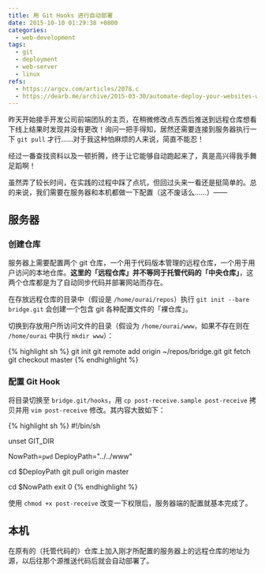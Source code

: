 ```yaml
---
title: 用 Git Hooks 进行自动部署
date: 2015-10-10 01:29:38 +0800
categories:
  - web-development
tags:
  - git
  - deployment
  - web-server
  - linux
refs:
  - https://argcv.com/articles/2078.c
  - https://dearb.me/archive/2015-03-30/automate-deploy-your-websites-with-git-hook/
---
```

昨天开始接手开发公司前端团队的主页，在稍微修改点东西后推送到远程仓库想看下线上结果时发现并没有更改！询问一把手得知，居然还需要连接到服务器执行一下 `git pull` 才行……对于我这种怕麻烦的人来说，简直不能忍！

经过一番查找资料以及一顿折腾，终于让它能够自动跑起来了，真是高兴得我手舞足蹈啊！

虽然弄了较长时间，在实践的过程中踩了点坑，但回过头来一看还是挺简单的。总的来说，我们需要在服务器和本机都做一下配置（这不废话么……）——

## 服务器

### 创建仓库

服务器上需要配置两个 git 仓库，一个用于代码版本管理的远程仓库，一个用于用户访问的本地仓库。**这里的「远程仓库」并不等同于托管代码的「中央仓库」**，这两个仓库都是为了自动同步代码并部署网站而存在。

在存放远程仓库的目录中（假设是 `/home/ourai/repos`）执行 `git init --bare bridge.git` 会创建一个包含 git 各种配置文件的「裸仓库」。

切换到存放用户所访问文件的目录（假设为 `/home/ourai/www`，如果不存在则在 `/home/ourai` 中执行 `mkdir www`）：

{% highlight sh %}
git init
git remote add origin ~/repos/bridge.git
git fetch
git checkout master
{% endhighlight %}

### 配置 Git Hook

将目录切换至 `bridge.git/hooks`，用 `cp post-receive.sample post-receive` 拷贝并用 `vim post-receive` 修改。其内容大致如下：

{% highlight sh %}
#!/bin/sh

unset GIT_DIR

NowPath=`pwd`
DeployPath="../../www"

cd $DeployPath
git pull origin master

cd $NowPath
exit 0
{% endhighlight %}

使用 `chmod +x post-receive` 改变一下权限后，服务器端的配置就基本完成了。

## 本机

在原有的（托管代码的）仓库上加入刚才所配置的服务器上的远程仓库的地址为源，以后往那个源推送代码后就会自动部署了。

